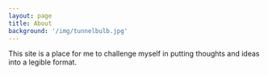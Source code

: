 ```yaml
---
layout: page
title: About
background: '/img/tunnelbulb.jpg'
---
```


This site is a place for me to challenge myself in putting thoughts and ideas into a legible format.